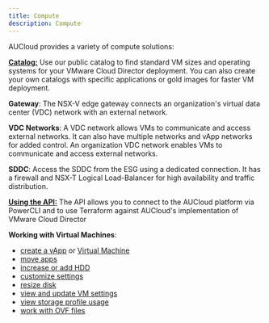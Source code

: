 ```yaml
---
title: Compute
description: Compute
---
```


AUCloud provides a variety of compute solutions:

[**Catalog:**](./Catalogs/how_to_create_a_catalog) Use our public catalog to find standard VM sizes and operating systems for your VMware Cloud Director deployment. You can also create your own catalogs with specific applications or gold images for faster VM deployment.

**Gateway**: The NSX-V edge gateway connects an organization's virtual data center (VDC) network with an external network.

**VDC Networks**: A VDC network allows VMs to communicate and access external networks. It can also have multiple networks and vApp networks for added control. An organization VDC network enables VMs to communicate and access external networks.

**SDDC**: Access the SDDC from the ESG using a dedicated connection. It has a firewall and NSX-T Logical Load-Balancer for high availability and traffic distribution.

[**Using the API:**](./Using_the_Api/establishing_a_connection_to_aucloud_with_powercli/) The API allows you to connect to the AUCloud platform via PowerCLI and to use Terraform against AUCloud's implementation of VMware Cloud Director 

**Working with Virtual Machines**:

- [create a vApp](./Working_with_Virtual_Machines/how_to_create_a_vapp) or [Virtual Machine](./Working_with_Virtual_Machines/how_to_create_an_empty_vm)
- [move apps](./Working_with_Virtual_Machines/hot_to_migrate_vapps_between_virtual_data_centres)
- [increase or add HDD](./Working_with_Virtual_Machines/how_to_increase_an_hdd_or_add_hdd_to_a_vm)
- [customize settings](./Working_with_Virtual_Machines/how_to_perform_guest_customisation)
- [resize disk](./Working_with_Virtual_Machines/how_to_resize_vm_disk)
- [view and update VM settings](./Working_with_Virtual_Machines/how_to_view_and_update_virtual_machine_settings)
- [view storage profile usage](./Working_with_Virtual_Machines/how_to_view_storage_profile_usage)
- [work with OVF files](./Working_with_Virtual_Machines/how_to_vmtemplate_media_using_ovf_tool)